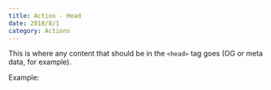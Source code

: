 ```yaml
---
title: Action - Head
date: 2018/8/1
category: Actions
---
```


This is where any content that should be in the `<head>` tag goes (OG or meta data, for example).

Example: 

<script src="https://gist.github.com/benrgreene/d6efef21d2f94a2d2f4eeb68a54414d1.js?file=action-head.php"></script>